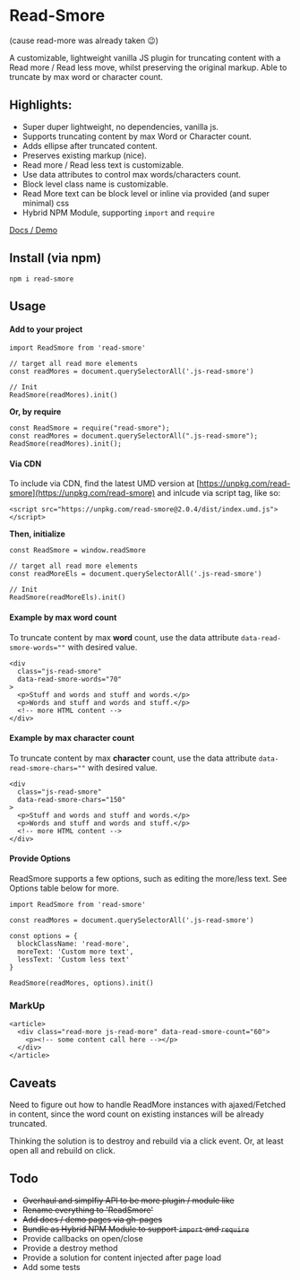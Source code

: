 # Read-Smore

(cause read-more was already taken 😉)

A customizable, lightweight vanilla JS plugin for truncating content with a Read more / Read less move, whilst preserving the original markup. Able to truncate by max word or character count.


## Highlights:

- Super duper lightweight, no dependencies, vanilla js.
- Supports truncating content by max Word or Character count.
- Adds ellipse after truncated content.
- Preserves existing markup (nice).
- Read more / Read less text is customizable.
- Use data attributes to control max words/characters count.
- Block level class name is customizable.
- Read More text can be block level or inline via provided (and super minimal) css
- Hybrid NPM Module, supporting `import` and `require`

[Docs / Demo](https://stephenscaff.github.io/read-smore/)

## Install (via npm)

`npm i read-smore`

## Usage

#### Add to your project

```
import ReadSmore from 'read-smore'

// target all read more elements
const readMores = document.querySelectorAll('.js-read-smore')

// Init
ReadSmore(readMores).init()
```

**Or, by require**

```
const ReadSmore = require("read-smore");
const readMores = document.querySelectorAll(".js-read-smore");
ReadSmore(readMores).init();
```

#### Via CDN

To include via CDN, find the latest UMD version at [https://unpkg.com/read-smore](https://unpkg.com/read-smore) and inlcude via script tag, like so:

```
<script src="https://unpkg.com/read-smore@2.0.4/dist/index.umd.js"></script>
```

**Then, initialize**

```
const ReadSmore = window.readSmore

// target all read more elements
const readMoreEls = document.querySelectorAll('.js-read-smore')

// Init
ReadSmore(readMoreEls).init()
```


#### Example by max word count

To truncate content by max **word** count, use the data attribute `data-read-smore-words=""` with desired value.

```
<div 
  class="js-read-smore" 
  data-read-smore-words="70" 
>
  <p>Stuff and words and stuff and words.</p>
  <p>Words and stuff and words and stuff.</p>
  <!-- more HTML content -->
</div>
```

#### Example by max character count

To truncate content by max **character** count, use the data attribute `data-read-smore-chars=""` with desired value.
```
<div 
  class="js-read-smore" 
  data-read-smore-chars="150" 
>
  <p>Stuff and words and stuff and words.</p>
  <p>Words and stuff and words and stuff.</p>
  <!-- more HTML content -->
</div>
```

#### Provide Options

ReadSmore supports a few options, such as editing the more/less text. See Options table below for more.
```
import ReadSmore from 'read-smore'

const readMores = document.querySelectorAll('.js-read-smore')

const options = {
  blockClassName: 'read-more',
  moreText: 'Custom more text',
  lessText: 'Custom less text'
}

ReadSmore(readMores, options).init()
```

### MarkUp
```
<article>
  <div class="read-more js-read-more" data-read-smore-count="60">
    <p><!-- some content call here --></p>
  </div>
</article>
```

## Caveats

Need to figure out how to handle ReadMore instances with ajaxed/Fetched in content, since the word count on existing instances will be already truncated.

Thinking the solution is to destroy and rebuild via a click event. Or, at least open all and rebuild on click.

## Todo
- ~~Overhaul and simplfiy API to be more plugin / module like~~
- ~~Rename everything to 'ReadSmore'~~
- ~~Add docs / demo pages via gh-pages~~
- ~~Bundle as Hybrid NPM Module to support `import` and `require`~~
- Provide callbacks on open/close
- Provide a destroy method
- Provide a solution for content injected after page load
- Add some tests
